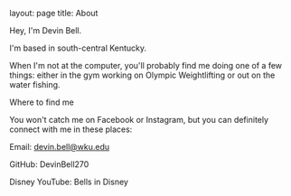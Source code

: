 layout: page title: About

Hey, I'm Devin Bell.

I'm based in south-central Kentucky.

When I'm not at the computer, you'll probably find me doing one of a few things: either in the gym working on Olympic Weightlifting or out on the water fishing.

Where to find me

You won't catch me on Facebook or Instagram, but you can definitely connect with me in these places:

Email: devin.bell@wku.edu

GitHub: DevinBell270

Disney YouTube: Bells in Disney